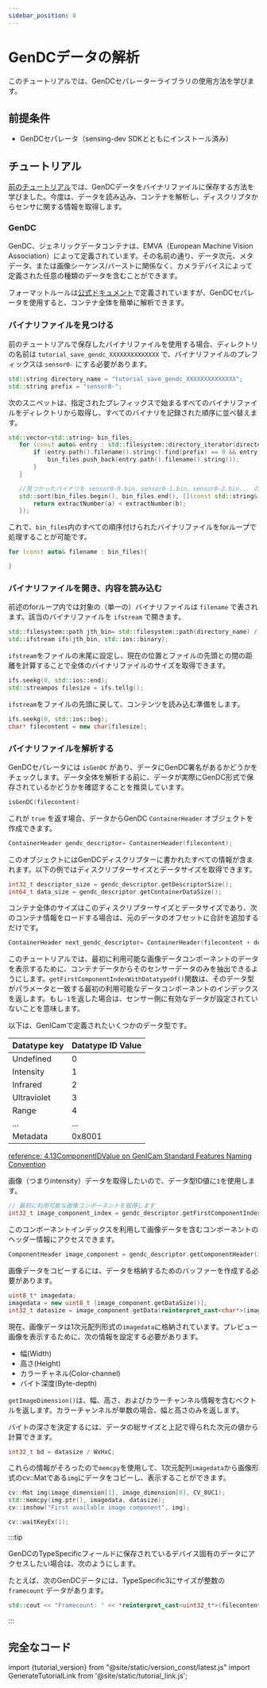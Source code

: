 ```yaml
---
sidebar_position: 8
---
```


# GenDCデータの解析

このチュートリアルでは、GenDCセパレーターライブラリの使用方法を学びます。

## 前提条件

* GenDCセパレータ（sensing-dev SDKとともにインストール済み）

## チュートリアル

[前のチュートリアル](save-gendc)では、GenDCデータをバイナリファイルに保存する方法を学びました。今度は、データを読み込み、コンテナを解析し、ディスクリプタからセンサに関する情報を取得します。

### GenDC

GenDC、ジェネリックデータコンテナは、EMVA（European Machine Vision Association）によって定義されています。その名前の通り、データ次元、メタデータ、または画像シーケンス/バーストに関係なく、カメラデバイスによって定義された任意の種類のデータを含むことができます。

フォーマットルールは[公式ドキュメント](https://www.emva.org/wp-content/uploads/GenICam_GenDC_v1_1.pdf)で定義されていますが、GenDCセパレータを使用すると、コンテナ全体を簡単に解析できます。

### バイナリファイルを見つける

前のチュートリアルで保存したバイナリファイルを使用する場合、ディレクトリの名前は `tutorial_save_gendc_XXXXXXXXXXXXXX` で、バイナリファイルのプレフィックスは `sensor0-` にする必要があります。

```c++
std::string directory_name = "tutorial_save_gendc_XXXXXXXXXXXXXX";
std::string prefix = "sensor0-";
```

次のスニペットは、指定されたプレフィックスで始まるすべてのバイナリファイルをディレクトリから取得し、すべてのバイナリを記録された順序に並べ替えます。

```c++
std::vector<std::string> bin_files;
   for (const auto& entry : std::filesystem::directory_iterator(directory_name)) {
       if (entry.path().filename().string().find(prefix) == 0 && entry.is_regular_file() && entry.path().extension() == ".bin") {
           bin_files.push_back(entry.path().filename().string());
       }
   }

   //見つかったバイナリを sensor0-0.bin、sensor0-1.bin、sensor0-2.bin... のように並べ替えます
   std::sort(bin_files.begin(), bin_files.end(), [](const std::string& a, const std::string& b) {
       return extractNumber(a) < extractNumber(b);
   });
```

これで、`bin_files`内のすべての順序付けられたバイナリファイルをforループで処理することが可能です。

```c++
for (const auto& filename : bin_files){

}
```

### バイナリファイルを開き、内容を読み込む

前述のforループ内では対象の（単一の）バイナリファイルは `filename` で表されます。該当のバイナリファイルを `ifstream` で開きます。

```c++
std::filesystem::path jth_bin= std::filesystem::path(directory_name) / std::filesystem::path(filename);
std::ifstream ifs(jth_bin, std::ios::binary);
```

`ifstream`をファイルの末尾に設定し、現在の位置とファイルの先頭との間の距離を計算することで全体のバイナリファイルのサイズを取得できます。

```c++
ifs.seekg(0, std::ios::end);
std::streampos filesize = ifs.tellg();
```

`ifstream`をファイルの先頭に戻して、コンテンツを読み込む準備をします。

```c++
ifs.seekg(0, std::ios::beg);
char* filecontent = new char[filesize];
```

### バイナリファイルを解析する

GenDCセパレータには `isGenDC` があり、データにGenDC署名があるかどうかをチェックします。データ全体を解析する前に、データが実際にGenDC形式で保存されているかどうかを確認することを推奨しています。

```c++
isGenDC(filecontent)
```

これが `true` を返す場合、データからGenDC `ContainerHeader` オブジェクトを作成できます。
```c++
ContainerHeader gendc_descriptor= ContainerHeader(filecontent);
```

このオブジェクトにはGenDCディスクリプターに書かれたすべての情報が含まれます。以下の例ではディスクリプターサイズとデータサイズを取得できます。
```c++
int32_t descriptor_size = gendc_descriptor.getDescriptorSize();
int64_t data_size = gendc_descriptor.getContainerDataSize();
```

コンテナ全体のサイズはこのディスクリプターサイズとデータサイズであり、次のコンテナ情報をロードする場合は、元のデータのオフセットに合計を追加するだけです。
```c++
ContainerHeader next_gendc_descriptor= ContainerHeader(filecontent + descriptor_size + data_size);
```

このチュートリアルでは、最初に利用可能な画像データコンポーネントのデータを表示するために、コンテナデータからそのセンサーデータのみを抽出できるようにします。`getFirstComponentIndexWithDatatypeOf()`関数は、そのデータ型がパラメータと一致する最初の利用可能なデータコンポーネントのインデックスを返します。もし`-1`を返した場合は、センサー側に有効なデータが設定されていないことを意味します。

以下は、GenICamで定義されたいくつかのデータ型です。

| Datatype key | Datatype ID Value |
|--------------|-------------------|
| Undefined    | 0                 |
| Intensity    | 1                 |
| Infrared     | 2                 |
| Ultraviolet  | 3                 |
| Range        | 4                 |
| ...          | ...               |
| Metadata     | 0x8001            |

[reference: 4.13ComponentIDValue on GenICam Standard Features Naming Convention](https://www.emva.org/wp-content/uploads/GenICam_SFNC_v2_7.pdf)


画像（つまりintensity）データを取得したいので、データ型ID値に`1`を使用します。

```c++
// 最初に利用可能な画像コンポーネントを取得します
int32_t image_component_index = gendc_descriptor.getFirstComponentIndexWithDatatypeOf(1);
```

このコンポーネントインデックスを利用して画像データを含むコンポーネントのヘッダー情報にアクセスできます。

```c++
ComponentHeader image_component = gendc_descriptor.getComponentHeader(image_component_index);
```

画像データをコピーするには、データを格納するためのバッファーを作成する必要があります。
```c++
uint8_t* imagedata;
imagedata = new uint8_t [image_component.getDataSize()];
int32_t datasize = image_component.getData(reinterpret_cast<char*>(imagedata));
```

現在、画像データは1次元配列形式の`imagedata`に格納されています。プレビュー画像を表示するために、次の情報を設定する必要があります。
* 幅(Width)
* 高さ(Height)
* カラーチャネル(Color-channel)
* バイト深度(Byte-depth)

`getImageDimension()`は、幅、高さ、およびカラーチャンネル情報を含むベクトルを返します。カラーチャンネルが単数の場合、幅と高さのみを返します。

バイトの深さを決定するには、データの総サイズと上記で得られた次元の値から計算できます。
```c++
int32_t bd = datasize / WxHxC;
```

これらの情報がそろったので`memcpy`を使用して、1次元配列`imagedata`から画像形式のcv::Matである`img`にデータをコピーし、表示することができます。

```c++
cv::Mat img(image_dimension[1], image_dimension[0], CV_8UC1);
std::memcpy(img.ptr(), imagedata, datasize);
cv::imshow("First available image component", img);

cv::waitKeyEx(1);
```

:::tip

GenDCのTypeSpecificフィールドに保存されているデバイス固有のデータにアクセスしたい場合は、次のようにします。

たとえば、次のGenDCデータには、TypeSpecific3にサイズが整数の `framecount` データがあります。

```c++
std::cout << "Framecount: " << *reinterpret_cast<uint32_t*>(filecontent + cursor + offset) << std::endl;            
```
:::


## 完全なコード

import {tutorial_version} from "@site/static/version_const/latest.js"
import GenerateTutorialLink from '@site/static/tutorial_link.js';

<GenerateTutorialLink language="cpp" tag={tutorial_version} tutorialfile="tutorial5_parse_gendc_data" />

